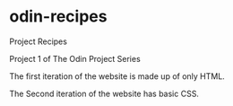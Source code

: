 # odin-recipes

Project Recipes

Project 1 of The Odin Project Series

The first iteration of the website is made up of only HTML.

The Second iteration of the website has basic CSS.